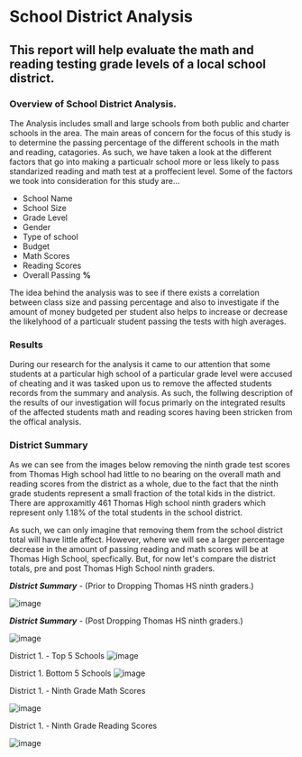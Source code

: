 # School District Analysis
## This report will help evaluate the math and reading testing grade levels of a local school district.
### Overview of School District Analysis.
The Analysis includes small and large schools from both public and charter schools in the area. The main areas of concern for the focus of this study is to determine the passing percentage of the different schools in the math and reading, catagories. As such, we have taken a look at the different factors that go into making a particualr school more or less likely to pass standarized reading and math test at a proffecient level. Some of the factors we took into consideration for this study are...

- School Name
- School Size
- Grade Level
- Gender
- Type of school
- Budget 
- Math Scores
- Reading Scores
- Overall Passing **%**

The idea behind the analysis was to see if there exists a correlation between class size and passing percentage and also to investigate if the amount of money budgeted per student also helps to increase or decrease the likelyhood of a particualr student passing the tests with high averages. 

### Results
During our research for the analysis it came to our attention that some students at a particular high school of a particular grade level were accused of cheating and it was tasked upon us to remove the affected students records from the summary and analysis. As such, the follwing description of the results of our investigation will focus primarly on the integrated results of the affected students math and reading scores having been stricken from the offical analysis.

### District Summary

As we can see from the images below removing the ninth grade test scores from Thomas High school had little to no bearing on the overall math and reading scores from the district as a whole, due to the fact that the ninth grade students represent a small fraction of the total kids in the district. There are approxamitly 461 Thomas High school ninth graders which represent only 1.18% of the total students in the school district.

As such, we can only imagine that removing them from the school district total will have little affect. However, where we will see a larger percentage decrease in the amount of passing reading and math scores will be at Thomas High School, specfically. But, for now let's compare the district totals, pre and post Thomas High School ninth graders. 

***District Summary*** - (Prior to Dropping Thomas HS ninth graders.)

![image](https://user-images.githubusercontent.com/93171738/147616803-925e5209-9db5-4e0b-a610-425e624a48a6.png)

***District Summary*** - (Post Dropping Thomas HS ninth graders.)

![image](https://user-images.githubusercontent.com/93171738/147676731-fa6c698f-770d-4365-aeb0-d97e93235542.png)


District 1. - Top 5 Schools
![image](https://user-images.githubusercontent.com/93171738/147617119-fda411f6-691c-4f78-b627-8c7ef0363be0.png)


District 1. Bottom 5 Schools
![image](https://user-images.githubusercontent.com/93171738/147617226-221dd8ff-8dee-4a23-acfa-8662ed6c3c12.png)

District 1. - Ninth Grade Math Scores

![image](https://user-images.githubusercontent.com/93171738/147621470-28494ad0-a948-4a19-be6d-dfbdbe5f75f6.png)

District 1. - Ninth Grade Reading Scores

![image](https://user-images.githubusercontent.com/93171738/147621504-3a4fef0b-abb9-491d-a73d-4ec87a1b073b.png)





